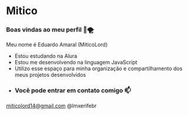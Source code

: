 # Mitico
### Boas vindas ao meu perfil 👾🌪
Meu nome é Eduardo Amaral (MiticoLord)

- Estou estudando na Alura
- Estou me desenvolvendo na linguagem JavaScript
- Utilizo esse espaço para minha organização e compartilhamento dos meus projetos desenvolvidos
- ### Você pode entrar em contato comigo :mailbox:

miticolord14@gmail.com
@lmxerifebr
